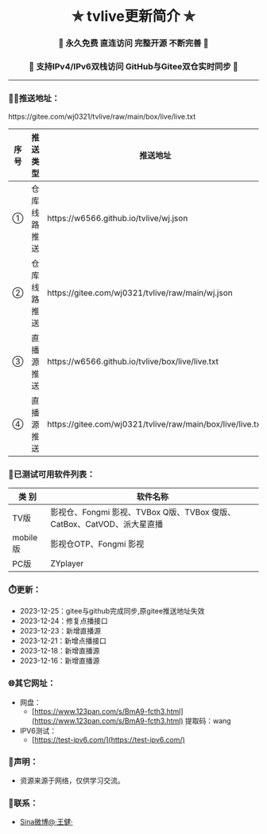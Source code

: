 
<h1 align="center"> ✯ tvlive更新简介 ✯ </h1>
<h3 align="center">🔕 永久免费 直连访问 完整开源 不断完善 🔕</h3>
<h3 align="center">🔕 支持IPv4/IPv6双栈访问 GitHub与Gitee双仓实时同步 🔕</h3>
<p align="center">
</p>

---

### 🤹‍♂️推送地址：
<table>
  <thead>
    <tr>
      <th>序号</th>
      <th>推送类型</th>
      <th>推送地址</th>
    </tr>
  </thead>
  <tbody>
    <tr>
      <td>①</td>
      <td>仓库线路推送</td>
      <td>https://w6566.github.io/tvlive/wj.json</td>
    </tr>
    <tr>
      <td>②</td>
      <td>仓库线路推送</td>
      <td>https://gitee.com/wj0321/tvlive/raw/main/wj.json</td>
    </tr>
     <tr>
      <td>③</td>
      <td>直播源推送</td>
      <td>https://w6566.github.io/tvlive/box/live/live.txt</td>
       https://gitee.com/wj0321/tvlive/raw/main/box/live/live.txt
    </tr>
        <tr>
      <td>④</td>
      <td>直播源推送</td>
      <td> https://gitee.com/wj0321/tvlive/raw/main/box/live/live.txt</td>
    </tr>
  </tbody>
</table>


### 🌇已测试可用软件列表：
<table>
  <thead>
    <tr>
      <th>类 别</th>
      <th>软件名称</th>
    </tr>
  </thead>
  <tbody>
    <tr>
      <td>TV版</td>
      <td>影视仓、Fongmi 影视、TVBox Q版、TVBox 俊版、CatBox、CatVOD、派大星直播</td>
    </tr>
  <tr>
      <td>mobile版</td>
      <td>影视仓OTP、Fongmi 影视</td>
    </tr>
  <tr>
      <td>PC版</td>
      <td>ZYplayer</td>
    </tr>

 
  </tbody>
</table>



### ⏱️更新：
- 2023-12-25：gitee与github完成同步,原gitee推送地址失效
- 2023-12-24：修复点播接口
- 2023-12-23：新增直播源
- 2023-12-21：新增点播接口
- 2023-12-18：新增直播源
- 2023-12-16：新增直播源


### 🌐其它网址：
- 网盘：
  - [https://www.123pan.com/s/BmA9-fcth3.html](https://www.123pan.com/s/BmA9-fcth3.html) 提取码：wang
- IPV6测试：
  - [https://test-ipv6.com/](https://test-ipv6.com/)



     
### 📖声明：
- 资源来源于网络，仅供学习交流。



### 📱联系：
- [Sina微博@·王健·](https://weibo.com/wj0321)
